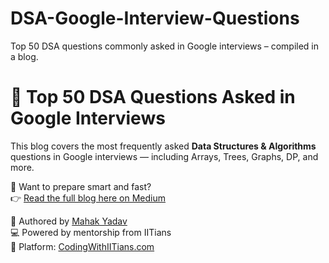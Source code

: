 # DSA-Google-Interview-Questions
Top 50 DSA questions commonly asked in Google interviews – compiled in a blog.
# 📌 Top 50 DSA Questions Asked in Google Interviews

This blog covers the most frequently asked **Data Structures & Algorithms** questions in Google interviews — including Arrays, Trees, Graphs, DP, and more.

🚀 Want to prepare smart and fast?  
👉 [Read the full blog here on Medium](https://medium.com/@saral.mahak22/top-50-data-structures-algorithms-questions-asked-in-google-interviews-XXXX](https://medium.com/@saral.mahak22/top-50-data-structures-algorithms-questions-asked-in-google-interviews-d3140e96259d))


🧠 Authored by [Mahak Yadav](https://medium.com/@saral.mahak22)  
💻 Powered by mentorship from IITians  
🎯 Platform: [CodingWithIITians.com](https://codingwithiitians.com)
